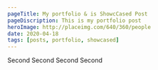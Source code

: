```yaml
---
pageTitle: My portfolio & is ShowcCased Post
pageDiscription: This is my portfolio post
heroImage: http://placeimg.com/640/360/people
date: 2020-04-18
tags: [posts, portfolio, showcased]
---
```


Second Second Second Second
